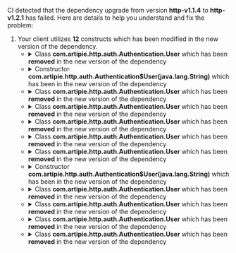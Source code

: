 CI detected that the dependency upgrade from version **http-v1.1.4** to **http-v1.2.1** has failed. Here are details to help you understand and fix the problem:
1. Your client utilizes **12** constructs which has been modified in the new version of the dependency.
   * <details>
        <summary>Class <b>com.artipie.http.auth.Authentication.User</b> which has been <b>removed</b> in the new version of the dependency</summary>
            
        * <details>
          <summary>The failure is identified from the logs generated in the build process. </summary>
          
            *   >[[ERROR] /docker-adapter/src/test/java/com/artipie/docker/http/AuthScopeSliceTest.java:[57,62] cannot find symbol<br>&nbsp;&nbsp;&nbsp;&nbsp;  symbol:   class User
  location: interface com.artipie.http.auth.Authentication
](XXXX)
            *   An error was detected in line 57 which is making use of an outdated API.
             ``` java
             57   new com.artipie.http.auth.Authentication.User("alice");
            ```

          </details>
            
     </details>
   * <details>
        <summary>Constructor <b>com.artipie.http.auth.Authentication$User(java.lang.String)</b> which has been <b></b> in the new version of the dependency</summary>
            
        * <details>
          <summary>The failure is identified from the logs generated in the build process. </summary>
          
            *   >[[ERROR] /docker-adapter/src/test/java/com/artipie/docker/http/AuthScopeSliceTest.java:[57,62] cannot find symbol<br>&nbsp;&nbsp;&nbsp;&nbsp;  symbol:   class User
  location: interface com.artipie.http.auth.Authentication
](XXXX)
            *   An error was detected in line 57 which is making use of an outdated API.
             ``` java
             57   new com.artipie.http.auth.Authentication.User("alice");
            ```

          </details>
            
     </details>
   * <details>
        <summary>Class <b>com.artipie.http.auth.Authentication.User</b> which has been <b>removed</b> in the new version of the dependency</summary>
            
        * <details>
          <summary>The failure is identified from the logs generated in the build process. </summary>
          
            *   >[[ERROR] /docker-adapter/src/test/java/com/artipie/docker/http/AuthTest.java:[350,63] incompatible types: bad return type in lambda expression<br>&nbsp;&nbsp;&nbsp;&nbsp;    inference variable U has incompatible bounds
      equality constraints: java.util.Optional<com.artipie.http.auth.AuthUser>
      lower bounds: java.util.Optional<java.lang.Object>
](XXXX)
            *   An error was detected in line 350 which is making use of an outdated API.
             ``` java
             350   completedFuture(java.lang.Object);
            ```

          </details>
            
     </details>
   * <details>
        <summary>Class <b>com.artipie.http.auth.Authentication.User</b> which has been <b>removed</b> in the new version of the dependency</summary>
            
        * <details>
          <summary>The failure is identified from the logs generated in the build process. </summary>
          

          </details>
            
     </details>
   * <details>
        <summary>Class <b>com.artipie.http.auth.Authentication.User</b> which has been <b>removed</b> in the new version of the dependency</summary>
            
        * <details>
          <summary>The failure is identified from the logs generated in the build process. </summary>
          
            *   >[[ERROR] /docker-adapter/src/test/java/com/artipie/docker/http/AuthTest.java:[353,60] cannot find symbol<br>&nbsp;&nbsp;&nbsp;&nbsp;  symbol:   class User
  location: interface com.artipie.http.auth.Authentication
](XXXX)
            *   An error was detected in line 353 which is making use of an outdated API.
             ``` java
             353   new com.artipie.http.auth.Authentication.User(user.name());
            ```

          </details>
            
     </details>
   * <details>
        <summary>Class <b>com.artipie.http.auth.Authentication.User</b> which has been <b>removed</b> in the new version of the dependency</summary>
            
        * <details>
          <summary>The failure is identified from the logs generated in the build process. </summary>
          
            *   >[[ERROR] /docker-adapter/src/test/java/com/artipie/docker/http/AuthTest.java:[353,60] cannot find symbol<br>&nbsp;&nbsp;&nbsp;&nbsp;  symbol:   class User
  location: interface com.artipie.http.auth.Authentication
](XXXX)
            *   An error was detected in line 353 which is making use of an outdated API.
             ``` java
             353   new com.artipie.http.auth.Authentication.User(user.name());
            ```

          </details>
            
     </details>
   * <details>
        <summary>Class <b>com.artipie.http.auth.Authentication.User</b> which has been <b>removed</b> in the new version of the dependency</summary>
            
        * <details>
          <summary>The failure is identified from the logs generated in the build process. </summary>
          
            *   >[[ERROR] /docker-adapter/src/test/java/com/artipie/docker/http/AuthScopeSliceTest.java:[57,62] cannot find symbol<br>&nbsp;&nbsp;&nbsp;&nbsp;  symbol:   class User
  location: interface com.artipie.http.auth.Authentication
](XXXX)
            *   An error was detected in line 57 which is making use of an outdated API.
             ``` java
             57   new com.artipie.http.auth.Authentication.User("alice");
            ```

          </details>
            
     </details>
   * <details>
        <summary>Constructor <b>com.artipie.http.auth.Authentication$User(java.lang.String)</b> which has been <b></b> in the new version of the dependency</summary>
            
        * <details>
          <summary>The failure is identified from the logs generated in the build process. </summary>
          
            *   >[[ERROR] /docker-adapter/src/test/java/com/artipie/docker/http/AuthTest.java:[353,60] cannot find symbol<br>&nbsp;&nbsp;&nbsp;&nbsp;  symbol:   class User
  location: interface com.artipie.http.auth.Authentication
](XXXX)
            *   An error was detected in line 353 which is making use of an outdated API.
             ``` java
             353   new com.artipie.http.auth.Authentication.User(user.name());
            ```

          </details>
            
     </details>
   * <details>
        <summary>Class <b>com.artipie.http.auth.Authentication.User</b> which has been <b>removed</b> in the new version of the dependency</summary>
            
        * <details>
          <summary>The failure is identified from the logs generated in the build process. </summary>
          
            *   >[[ERROR] /docker-adapter/src/test/java/com/artipie/docker/http/AuthScopeSliceTest.java:[57,62] cannot find symbol<br>&nbsp;&nbsp;&nbsp;&nbsp;  symbol:   class User
  location: interface com.artipie.http.auth.Authentication
](XXXX)
            *   An error was detected in line 57 which is making use of an outdated API.
             ``` java
             57   of(java.lang.Object);
            ```

          </details>
            
     </details>
   * <details>
        <summary>Class <b>com.artipie.http.auth.Authentication.User</b> which has been <b>removed</b> in the new version of the dependency</summary>
            
        * <details>
          <summary>The failure is identified from the logs generated in the build process. </summary>
          
            *   >[[ERROR] /docker-adapter/src/test/java/com/artipie/docker/http/AuthTest.java:[353,60] cannot find symbol<br>&nbsp;&nbsp;&nbsp;&nbsp;  symbol:   class User
  location: interface com.artipie.http.auth.Authentication
](XXXX)
            *   An error was detected in line 353 which is making use of an outdated API.
             ``` java
             353   map(java.util.function.Function);
            ```

          </details>
            
     </details>
   * <details>
        <summary>Class <b>com.artipie.http.auth.Authentication.User</b> which has been <b>removed</b> in the new version of the dependency</summary>
            
        * <details>
          <summary>The failure is identified from the logs generated in the build process. </summary>
          
            *   >[[ERROR] /docker-adapter/src/test/java/com/artipie/docker/http/AuthTest.java:[353,60] cannot find symbol<br>&nbsp;&nbsp;&nbsp;&nbsp;  symbol:   class User
  location: interface com.artipie.http.auth.Authentication
](XXXX)
            *   An error was detected in line 353 which is making use of an outdated API.
             ``` java
             353   user -> new com.artipie.http.auth.Authentication.User(user.name());
            ```

          </details>
            
     </details>
   * <details>
        <summary>Class <b>com.artipie.http.auth.Authentication.User</b> which has been <b>removed</b> in the new version of the dependency</summary>
            
        * <details>
          <summary>The failure is identified from the logs generated in the build process. </summary>
          
            *   >[[ERROR] /docker-adapter/src/test/java/com/artipie/docker/http/AuthScopeSliceTest.java:[56,51] cannot find symbol<br>&nbsp;&nbsp;&nbsp;&nbsp;  symbol:   class User
  location: interface com.artipie.http.auth.Authentication
](XXXX)
            *   An error was detected in line 56 which is making use of an outdated API.
             ``` java
             56   java.util.Optional<com.artipie.http.auth.Authentication.User>;
            ```

          </details>
            
     </details>


